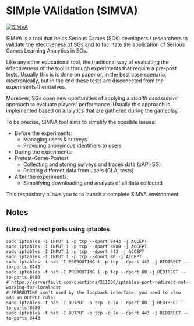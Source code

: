# SIMple VAlidation (SIMVA)
[![SIMVA](https://raw.githubusercontent.com/e-ucm/simva-infra/master/.github/logo.svg?sanitize=true)](https://github.com/e-ucm/simva/)

SIMVA is a tool that helps Serious Games (SGs) developers / researchers to validate the efectiveness of SGs and to facilitate the application of Serious Games Learning Analytics in SGs.

Like any other educational tool, the traditional way of evaluating the effectiveness of the tool is through experiments that require a pre-post tests. Usually this is is done on paper or, in the best case scenario, electronically, but in the end these tests are disconected from the experiments themselves.

Moreover, SGs open new oportunities of applying a *stealth assessment* approach to evaluate players' performance. Usually this approach is implemented based on analytics that are gathered during the gameplay.

To be precise, SIMVA tool aims to simplify the possible issues:
 - Before the experiments:
   - Managing users & surveys
   - Providing anonymous identifiers to users
 - During the experiments:
 - Pretest-Game-Postest
   - Collecting and storing surveys and traces data (xAPI-SG)
   - Relating different data from users (GLA, tests)
 - After the experiments:
    - Simplifying downloading and analysis of all data collected

This respository allows you to to launch a complete SIMVA environment.

## Notes

### (Linux) redirect ports using iptables

```
sudo iptables -I INPUT 1 -p tcp --dport 8443 -j ACCEPT
sudo iptables -I INPUT 1 -p tcp --dport 8080 -j ACCEPT
sudo iptables -I INPUT 1 -p tcp --dport 443 -j ACCEPT
sudo iptables -I INPUT 1 -p tcp --dport 80 -j ACCEPT
sudo iptables -t nat -I PREROUTING 1 -p tcp --dport 443 -j REDIRECT --to-ports 8443
sudo iptables -t nat -I PREROUTING 1 -p tcp --dport 80 -j REDIRECT --to-ports 8080
# https://serverfault.com/questions/211536/iptables-port-redirect-not-working-for-localhost
# PREROUTING isn't used by the loopback interface, you need to also add an OUTPUT rule:
sudo iptables -t nat -I OUTPUT -p tcp -o lo --dport 80 -j REDIRECT --to-ports 8080
sudo iptables -t nat -I OUTPUT -p tcp -o lo --dport 443 -j REDIRECT --to-ports 8443
```